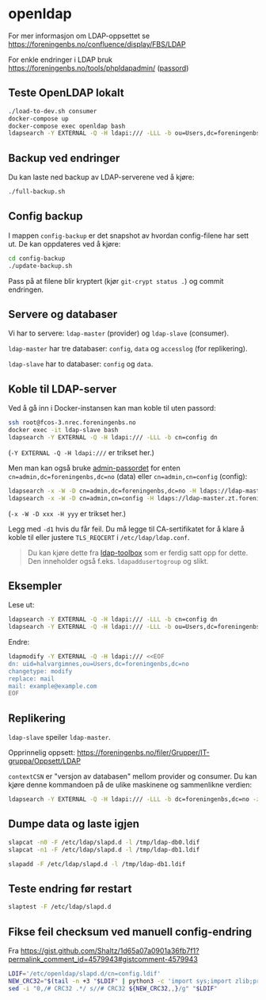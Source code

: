 # openldap

For mer informasjon om LDAP-oppsettet se
https://foreningenbs.no/confluence/display/FBS/LDAP

For enkle endringer i LDAP bruk https://foreningenbs.no/tools/phpldapadmin/
([passord](https://foreningenbs.no/confluence/display/IT/LDAP+adminpass))

## Teste OpenLDAP lokalt

```bash
./load-to-dev.sh consumer
docker-compose up
docker-compose exec openldap bash
ldapsearch -Y EXTERNAL -Q -H ldapi:/// -LLL -b ou=Users,dc=foreningenbs,dc=no name
```

## Backup ved endringer

Du kan laste ned backup av LDAP-serverene ved å kjøre:

```bash
./full-backup.sh
```

## Config backup

I mappen `config-backup` er det snapshot av hvordan config-filene
har sett ut. De kan oppdateres ved å kjøre:

```bash
cd config-backup
./update-backup.sh
```

Pass på at filene blir kryptert (kjør `git-crypt status .`) og commit endringen.

## Servere og databaser

Vi har to servere: `ldap-master` (provider) og `ldap-slave` (consumer).

`ldap-master` har tre databaser: `config`, `data` og `accesslog` (for replikering).

`ldap-slave` har to databaser: `config` og `data`.

## Koble til LDAP-server

Ved å gå inn i Docker-instansen kan man koble til uten passord:

```bash
ssh root@fcos-3.nrec.foreningenbs.no
docker exec -it ldap-slave bash
ldapsearch -Y EXTERNAL -Q -H ldapi:/// -LLL -b cn=config dn
```

(`-Y EXTERNAL -Q -H ldapi:///` er trikset her.)

Men man kan også bruke
[admin-passordet](https://foreningenbs.no/confluence/display/IT/LDAP+adminpass)
for enten `cn=admin,dc=foreningenbs,dc=no` (data)
eller `cn=admin,cn=config` (config):

```bash
ldapsearch -x -W -D cn=admin,dc=foreningenbs,dc=no -H ldaps://ldap-master.zt.foreningenbs.no/ -LLL -b ou=Users,dc=foreningenbs,dc=no name
ldapsearch -x -W -D cn=admin,cn=config -H ldaps://ldap-master.zt.foreningenbs.no/ -LLL -b cn=config dn
```

(`-x -W -D xxx -H yyy` er trikset her.)

Legg med `-d1` hvis du får feil. Du må legge til CA-sertifikatet for
å klare å koble til eller justere `TLS_REQCERT` i `/etc/ldap/ldap.conf`.

> Du kan kjøre dette fra [ldap-toolbox](../../ldap-toolbox) som er ferdig satt opp for dette.
> Den inneholder også f.eks. `ldapaddusertogroup` og slikt.

## Eksempler

Lese ut:

```bash
ldapsearch -Y EXTERNAL -Q -H ldapi:/// -LLL -b cn=config dn
ldapsearch -Y EXTERNAL -Q -H ldapi:/// -LLL -b ou=Users,dc=foreningenbs,dc=no name
```

Endre:

```bash
ldapmodify -Y EXTERNAL -Q -H ldapi:/// <<EOF
dn: uid=halvargimnes,ou=Users,dc=foreningenbs,dc=no
changetype: modify
replace: mail
mail: example@example.com
EOF
```

## Replikering

`ldap-slave` speiler `ldap-master`.

Opprinnelig oppsett: https://foreningenbs.no/filer/Grupper/IT-gruppa/Oppsett/LDAP

`contextCSN` er "versjon av databasen" mellom provider og consumer.
Du kan kjøre denne kommandoen på de ulike maskinene og sammenlikne verdien:

```bash
ldapsearch -Y EXTERNAL -Q -H ldapi:/// -LLL -b dc=foreningenbs,dc=no -z1 -s base contextCSN
```

## Dumpe data og laste igjen

```bash
slapcat -n0 -F /etc/ldap/slapd.d -l /tmp/ldap-db0.ldif
slapcat -n1 -F /etc/ldap/slapd.d -l /tmp/ldap-db1.ldif
```

```bash
slapadd -F /etc/ldap/slapd.d -l /tmp/ldap-db1.ldif
```

## Teste endring før restart

```bash
slaptest -F /etc/ldap/slapd.d
```

## Fikse feil checksum ved manuell config-endring

Fra https://gist.github.com/Shaltz/1d65a07a0901a36fb7f1?permalink_comment_id=4579943#gistcomment-4579943

```bash
LDIF='/etc/openldap/slapd.d/cn=config.ldif'
NEW_CRC32="$(tail -n +3 "$LDIF" | python3 -c 'import sys;import zlib;print("%08x"%(zlib.crc32(sys.stdin.buffer.read())))')"
sed -i "0,/# CRC32 .*/ s//# CRC32 ${NEW_CRC32,,}/g" "$LDIF"
```
